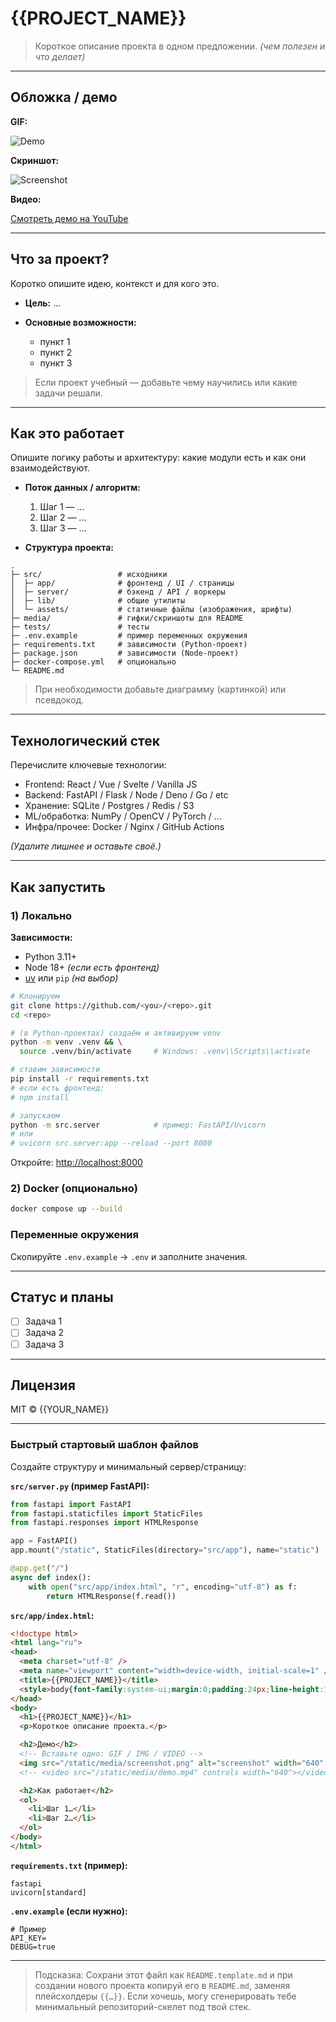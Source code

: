 # {{PROJECT_NAME}}

> Короткое описание проекта в одном предложении. *(чем полезен и что делает)*

---

## Обложка / демо

<!-- Выберите один вариант или несколько. Замените ссылки/пути на свои. -->

**GIF:**

![Demo](./media/demo.gif)

**Скриншот:**

![Screenshot](./media/screenshot.png)

**Видео:**

[Смотреть демо на YouTube](https://youtu.be/XXXXXXXXXXX)

---

## Что за проект?

Коротко опишите идею, контекст и для кого это.

* **Цель:** …
* **Основные возможности:**

  * пункт 1
  * пункт 2
  * пункт 3

> Если проект учебный — добавьте чему научились или какие задачи решали.

---

## Как это работает

Опишите логику работы и архитектуру: какие модули есть и как они взаимодействуют.

* **Поток данных / алгоритм:**

  1. Шаг 1 — …
  2. Шаг 2 — …
  3. Шаг 3 — …
* **Структура проекта:**

```
.
├─ src/                 # исходники
│  ├─ app/              # фронтенд / UI / страницы
│  ├─ server/           # бэкенд / API / воркеры
│  ├─ lib/              # общие утилиты
│  └─ assets/           # статичные файлы (изображения, шрифты)
├─ media/               # гифки/скриншоты для README
├─ tests/               # тесты
├─ .env.example         # пример переменных окружения
├─ requirements.txt     # зависимости (Python-проект)
├─ package.json         # зависимости (Node-проект)
├─ docker-compose.yml   # опционально
└─ README.md
```

> При необходимости добавьте диаграмму (картинкой) или псевдокод.

---

## Технологический стек

Перечислите ключевые технологии:

* Frontend: React / Vue / Svelte / Vanilla JS
* Backend: FastAPI / Flask / Node / Deno / Go / etc
* Хранение: SQLite / Postgres / Redis / S3
* ML/обработка: NumPy / OpenCV / PyTorch / …
* Инфра/прочее: Docker / Nginx / GitHub Actions

*(Удалите лишнее и оставьте своё.)*

---

## Как запустить

### 1) Локально

**Зависимости:**

* Python 3.11+
* Node 18+ *(если есть фронтенд)*
* [uv](https://github.com/astral-sh/uv) или `pip` *(на выбор)*

```bash
# Клонируем
git clone https://github.com/<you>/<repo>.git
cd <repo>

# (в Python-проектах) создаём и активируем venv
python -m venv .venv && \
  source .venv/bin/activate     # Windows: .venv\\Scripts\\activate

# ставим зависимости
pip install -r requirements.txt
# если есть фронтенд:
# npm install

# запускаем
python -m src.server            # пример: FastAPI/Uvicorn
# или
# uvicorn src.server:app --reload --port 8000
```

Откройте: [http://localhost:8000](http://localhost:8000)

### 2) Docker (опционально)

```bash
docker compose up --build
```

### Переменные окружения

Скопируйте `.env.example` → `.env` и заполните значения.

---

## Статус и планы

* [ ] Задача 1
* [ ] Задача 2
* [ ] Задача 3

---

## Лицензия

MIT © {{YOUR_NAME}}

---

### Быстрый стартовый шаблон файлов

Создайте структуру и минимальный сервер/страницу:

**`src/server.py` (пример FastAPI):**

```py
from fastapi import FastAPI
from fastapi.staticfiles import StaticFiles
from fastapi.responses import HTMLResponse

app = FastAPI()
app.mount("/static", StaticFiles(directory="src/app"), name="static")

@app.get("/")
async def index():
    with open("src/app/index.html", "r", encoding="utf-8") as f:
        return HTMLResponse(f.read())
```

**`src/app/index.html`:**

```html
<!doctype html>
<html lang="ru">
<head>
  <meta charset="utf-8" />
  <meta name="viewport" content="width=device-width, initial-scale=1" />
  <title>{{PROJECT_NAME}}</title>
  <style>body{font-family:system-ui;margin:0;padding:24px;line-height:1.6}</style>
</head>
<body>
  <h1>{{PROJECT_NAME}}</h1>
  <p>Короткое описание проекта.</p>

  <h2>Демо</h2>
  <!-- Вставьте одно: GIF / IMG / VIDEO -->
  <img src="/static/media/screenshot.png" alt="screenshot" width="640" />
  <!-- <video src="/static/media/demo.mp4" controls width="640"></video> -->

  <h2>Как работает</h2>
  <ol>
    <li>Шаг 1…</li>
    <li>Шаг 2…</li>
  </ol>
</body>
</html>
```

**`requirements.txt` (пример):**

```
fastapi
uvicorn[standard]
```

**`.env.example` (если нужно):**

```
# Пример
API_KEY=
DEBUG=true
```

---

> Подсказка: Сохрани этот файл как `README.template.md` и при создании нового проекта копируй его в `README.md`, заменяя плейсхолдеры `{{…}}`. Если хочешь, могу сгенерировать тебе минимальный репозиторий-скелет под твой стек.
